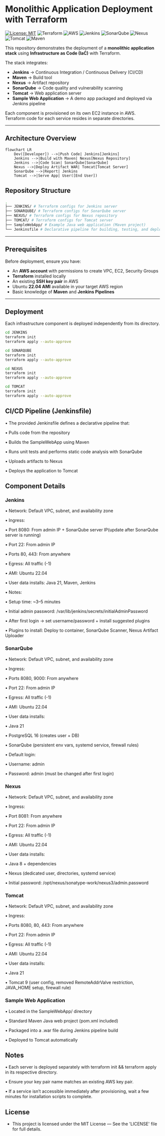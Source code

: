 # Monolithic Application Deployment with Terraform

[![License: MIT](https://img.shields.io/badge/License-MIT-yellow.svg)](LICENSE)
![Terraform](https://img.shields.io/badge/Terraform-IaC-623CE4?logo=terraform&logoColor=white)
![AWS](https://img.shields.io/badge/Cloud-AWS-FF9900?logo=amazon-aws)
![Jenkins](https://img.shields.io/badge/Jenkins-CI/CD-D24939?logo=jenkins&logoColor=white)
![SonarQube](https://img.shields.io/badge/SonarQube-Code%20Quality-4E9BCD?logo=sonarqube&logoColor=white)
![Nexus](https://img.shields.io/badge/Nexus-Artifact%20Repo-2E4E7E?logo=sonatype&logoColor=white)
![Tomcat](https://img.shields.io/badge/Tomcat-Web%20Server-F8DC75?logo=apache-tomcat&logoColor=black)
![Maven](https://img.shields.io/badge/Maven-Build%20Tool-C71A36?logo=apachemaven&logoColor=white)

This repository demonstrates the deployment of a **monolithic application stack** using **Infrastructure as Code (IaC)** with Terraform.  

The stack integrates:
- **Jenkins** → Continuous Integration / Continuous Delivery (CI/CD)
- **Maven** → Build tool
- **Nexus** → Artifact repository
- **SonarQube** → Code quality and vulnerability scanning
- **Tomcat** → Web application server  
- **Sample Web Application** → A demo app packaged and deployed via Jenkins pipeline  

Each component is provisioned on its own EC2 instance in AWS.  
Terraform code for each service resides in separate directories.

---

## Architecture Overview

```mermaid
flowchart LR
    Dev([Developer]) -->|Push Code| Jenkins[Jenkins]
    Jenkins -->|Build with Maven| Nexus[Nexus Repository]
    Jenkins -->|Code Scan| SonarQube[SonarQube]
    Nexus -->|Deploy Artifact WAR| Tomcat[Tomcat Server]
    SonarQube -->|Report| Jenkins
    Tomcat -->|Serve App| User([End User])
```    

## Repository Structure
```bash
.
├── JENKINS/ # Terraform configs for Jenkins server
├── SONARQUBE/ # Terraform configs for SonarQube server
├── NEXUS/ # Terraform configs for Nexus repository
├── TOMCAT/ # Terraform configs for Tomcat server
├── SampleWebApp/ # Example Java web application (Maven project)
└── Jenkinsfile # Declarative pipeline for building, testing, and deploying the SampleWebApp
```

---

## Prerequisites
Before deployment, ensure you have:
- An **AWS account** with permissions to create VPC, EC2, Security Groups
- **Terraform** installed locally
- An existing **SSH key pair** in AWS
- Ubuntu **22.04 AMI** available in your target AWS region
- Basic knowledge of **Maven** and **Jenkins Pipelines**

---

## Deployment
Each infrastructure component is deployed independently from its directory.  


```bash
cd JENKINS
terraform init
terraform apply --auto-approve

cd SONARQUBE
terraform init
terraform apply --auto-approve

cd NEXUS
terraform init
terraform apply --auto-approve

cd TOMCAT
terraform init
terraform apply --auto-approve

```


## CI/CD Pipeline (Jenkinsfile)

• The provided Jenkinsfile defines a declarative pipeline that:

• Pulls code from the repository

• Builds the SampleWebApp using Maven

• Runs unit tests and performs static code analysis with SonarQube

• Uploads artifacts to Nexus

• Deploys the application to Tomcat 

## Component Details
### Jenkins

• Network: Default VPC, subnet, and availability zone

• Ingress:

   • Port 8080: From admin IP + SonarQube server IP(update after SonarQube server is running)

   • Port 22: From admin IP

   • Ports 80, 443: From anywhere

• Egress: All traffic (-1)

• AMI: Ubuntu 22.04

• User data installs: Java 21, Maven, Jenkins

• Notes:

   • Setup time: ~3–5 minutes

   • Initial admin password: /var/lib/jenkins/secrets/initialAdminPassword

   • After first login → set username/password + install suggested plugins

   • Plugins to install: Deploy to container, SonarQube Scanner, Nexus Artifact Uploader

### SonarQube

• Network: Default VPC, subnet, and availability zone

• Ingress:

   • Ports 8080, 9000: From anywhere

   • Port 22: From admin IP

• Egress: All traffic (-1)

• AMI: Ubuntu 22.04

• User data installs:

   • Java 21

   • PostgreSQL 16 (creates user + DB)

   • SonarQube (persistent env vars, systemd service, firewall rules)

• Default login:

   • Username: admin

   • Password: admin (must be changed after first login)

### Nexus

• Network: Default VPC, subnet, and availability zone

• Ingress:

   • Port 8081: From anywhere

   • Port 22: From admin IP

• Egress: All traffic (-1)

• AMI: Ubuntu 22.04

• User data installs:

   • Java 8 + dependencies

   • Nexus (dedicated user, directories, systemd service)

• Initial password: /opt/nexus/sonatype-work/nexus3/admin.password

### Tomcat

• Network: Default VPC, subnet, and availability zone

• Ingress:

   • Ports 8080, 80, 443: From anywhere

   • Port 22: From admin IP

• Egress: All traffic (-1)

• AMI: Ubuntu 22.04

• User data installs:

   • Java 21

   • Tomcat 9 (user config, removed RemoteAddrValve restriction, JAVA_HOME setup, firewall rule)

### Sample Web Application

• Located in the SampleWebApp/ directory

• Standard Maven Java web project (pom.xml included)

• Packaged into a .war file during Jenkins pipeline build

• Deployed to Tomcat automatically

## Notes

• Each server is deployed separately with terraform init && terraform apply in its respective directory.

• Ensure your key pair name matches an existing AWS key pair.

• If a service isn’t accessible immediately after provisioning, wait a few minutes for installation scripts to complete.

## License

- This project is licensed under the MIT License — See the 'LICENSE' file for full details.